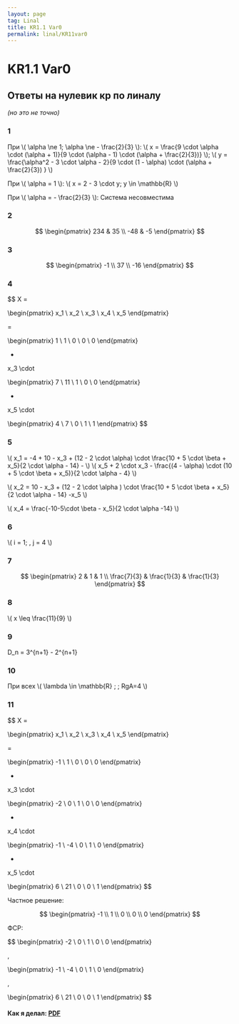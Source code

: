 ```yaml
---
layout: page
tag: Linal
title: KR1.1 Var0
permalink: linal/KR11var0
---
```


# KR1.1 Var0

## Ответы на нулевик кр по линалу 
_(но это не точно)_

### 1

При \\( \alpha \ne 1; \alpha \ne - \frac{2}{3} \\):
\\( x = \frac{9 \cdot \alpha \cdot (\alpha + 1)}{9 \cdot (\alpha - 1) \cdot (\alpha + \frac{2}{3})} \\);
\\( y = \frac{\alpha^2 - 3 \cdot \alpha - 2}{9 \cdot (1 - \alpha) \cdot (\alpha + \frac{2}{3}) } \\)

При \\( \alpha = 1 \\):
\\( x = 2 - 3 \cdot y; y \in \mathbb{R} \\)

При \\( \alpha = - \frac{2}{3} \\):
Система несовместима 

### 2

$$
\begin{pmatrix}
234 & 35 \\
-48 & -5
\end{pmatrix}
$$

### 3

$$
\begin{pmatrix}
-1 \\ 37 \\ -16
\end{pmatrix}
$$

### 4

$$
X =

\begin{pmatrix}
x_1 \\ x_2 \\ x_3 \\ x_4 \\  x_5
\end{pmatrix}

=

\begin{pmatrix}
1 \\ 1 \\ 0 \\ 0 \\ 0
\end{pmatrix}

+

x_3 \cdot 

\begin{pmatrix}
7 \\ 11 \\ 1 \\ 0 \\ 0
\end{pmatrix}

+ 

x_5 \cdot

\begin{pmatrix}
4 \\ 7 \\ 0 \\ 1 \\ 1
\end{pmatrix}
$$

### 5

\\( x_1 = -4 + 10 - x_3 + (12 - 2 \cdot \alpha) \cdot \frac{10 + 5 \cdot \beta + x_5}{2 \cdot \alpha - 14} - \\) \\( x_5 + 2 \cdot x_3 - \frac{(4 - \alpha) \cdot (10 + 5 \cdot \beta + x_5)}{2 \cdot \alpha - 4} \\)

\\( x_2 = 10 - x_3 + (12 - 2 \cdot \alpha ) \cdot \frac{10 + 5 \cdot \beta + x_5}{2 \cdot \alpha - 14} -x_5 \\)

\\( x_4 = \frac{-10-5\cdot \beta - x_5}{2 \cdot \alpha -14} \\)

### 6

\\( i = 1; \, j = 4 \\)

### 7

$$
\begin{pmatrix}
2 & 1 & 1 \\
\frac{7}{3} & \frac{1}{3} & \frac{1}{3}
\end{pmatrix}
$$

### 8

\\( x \leq \frac{11}{9} \\)

### 9

D_n = 3^{n+1} - 2^{n+1}

### 10

При всех \\( \lambda \in \mathbb{R} \; \; RgA=4 \\)

### 11

$$
X =

\begin{pmatrix}
x_1 \\ x_2 \\ x_3 \\ x_4 \\  x_5
\end{pmatrix}

=

\begin{pmatrix}
-1 \\ 1 \\ 0 \\ 0 \\ 0
\end{pmatrix}

+

x_3 \cdot 

\begin{pmatrix}
-2 \\ 0 \\ 1 \\ 0 \\ 0
\end{pmatrix}

+

x_4 \cdot 

\begin{pmatrix}
-1 \\ -4 \\ 0 \\ 1 \\ 0
\end{pmatrix}

+ 

x_5 \cdot

\begin{pmatrix}
6 \\ 21 \\ 0 \\ 0 \\ 1
\end{pmatrix}
$$

Частное решение:

$$
\begin{pmatrix}
-1 \\ 1 \\ 0 \\ 0 \\ 0
\end{pmatrix}
$$

ФСР:

$$
\begin{pmatrix}
-2 \\ 0 \\ 1 \\ 0 \\ 0
\end{pmatrix}

,

\begin{pmatrix}
-1 \\ -4 \\ 0 \\ 1 \\ 0
\end{pmatrix}

,

\begin{pmatrix}
6 \\ 21 \\ 0 \\ 0 \\ 1
\end{pmatrix}
$$

#### Как я делал: [PDF](https://yadi.sk/i/_fJl7fpw3NxTEk)